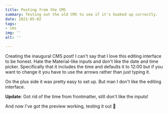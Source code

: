 ```yaml
---
title: Posting from the CMS
summary: Testing out the old CMS to see if it's hooked up correctly.
date: 2021-05-02
tags:
- cms
img: ''
alt: ''

---
```

Creating the inaugural CMS post! I can't say that I love this editing interface to be honest. Hate the Material-like inputs and don't like the date and time picker. Specifically that it includes the time and defaults it to 12:00 but if you want to change it you have to use the arrows rather than just typing it.

On the plus side it was pretty easy to set up. But man I don't like the editing interface.

**Update**: Got rid of the time from frontmatter, still don't like the inputs!

And now I've got the preview working, testing it out 🎉
